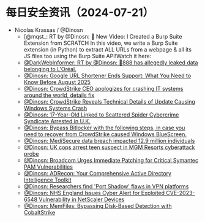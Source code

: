 # 每日安全资讯（2024-07-21）

- Nicolas Krassas / @Dinosn
  - [@mqst_: RT by @Dinosn: 🔴 New Video: I Created a Burp Suite Extension from SCRATCH In this video, we write a Burp Suite extension (in Python) to extract ALL URLs from a webpage & all its JS files too using the Burp Suite API!Watch it here: [](https://twitter.com/mqst_/status/1814679355504963618)
  - [@DarkWebInformer: RT by @Dinosn: 🚨888 has allegedly leaked data belonging to L'Oréal.](https://twitter.com/DarkWebInformer/status/1814660483435405634)
  - [@Dinosn: Google URL Shortener Ends Support: What You Need to Know Before August 2025](https://twitter.com/Dinosn/status/1814585894386401370)
  - [@Dinosn: CrowdStrike CEO apologizes for crashing IT systems around the world, details fix](https://twitter.com/Dinosn/status/1814585743563489603)
  - [@Dinosn: CrowdStrike Reveals Technical Details of Update Causing Windows Systems Crash](https://twitter.com/Dinosn/status/1814558210411425826)
  - [@Dinosn: 17-Year-Old Linked to Scattered Spider Cybercrime Syndicate Arrested in U.K.](https://twitter.com/Dinosn/status/1814527095000711675)
  - [@Dinosn: Bypass Bitlocker with the following steps, in case you need to recover from CrowdStrike caused Windows BlueScreen.](https://twitter.com/Dinosn/status/1814526648043147704)
  - [@Dinosn: MediSecure data breach impacted 12.9 million individuals](https://twitter.com/Dinosn/status/1814501946759258204)
  - [@Dinosn: UK cops arrest teen suspect in MGM Resorts cyberattack probe](https://twitter.com/Dinosn/status/1814501918191878324)
  - [@Dinosn: Broadcom Urges Immediate Patching for Critical Symantec PAM Vulnerabilities](https://twitter.com/Dinosn/status/1814501826110046635)
  - [@Dinosn: ADRecon: Your Comprehensive Active Directory Intelligence Toolkit](https://twitter.com/Dinosn/status/1814501782845886736)
  - [@Dinosn: Researchers find 'Port Shadow' flaws in VPN platforms](https://twitter.com/Dinosn/status/1814501758690873544)
  - [@Dinosn: NHS England Issues Cyber Alert for Exploited CVE-2023-6548 Vulnerability in NetScaler Devices](https://twitter.com/Dinosn/status/1814501682283225371)
  - [@Dinosn: MemFiles: Bypassing Disk-Based Detection with CobaltStrike](https://twitter.com/Dinosn/status/1814501633314738368)
